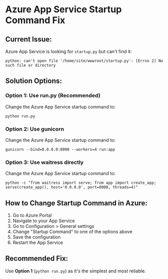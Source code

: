 # Azure App Service Startup Command Fix

## Current Issue:
Azure App Service is looking for `startup.py` but can't find it:
```
python: can't open file '/home/site/wwwroot/startup.py': [Errno 2] No such file or directory
```

## Solution Options:

### Option 1: Use run.py (Recommended)
Change the Azure App Service startup command to:
```
python run.py
```

### Option 2: Use gunicorn
Change the Azure App Service startup command to:
```
gunicorn --bind=0.0.0.0:8000 --workers=4 run:app
```

### Option 3: Use waitress directly
Change the Azure App Service startup command to:
```
python -c "from waitress import serve; from app import create_app; serve(create_app(), host='0.0.0.0', port=8000, threads=4)"
```

## How to Change Startup Command in Azure:

1. Go to Azure Portal
2. Navigate to your App Service
3. Go to Configuration > General settings
4. Change "Startup Command" to one of the options above
5. Save the configuration
6. Restart the App Service

## Recommended Fix:
Use **Option 1** (`python run.py`) as it's the simplest and most reliable.
